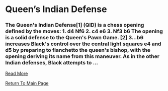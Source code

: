 # Queen’s Indian Defense

### The Queen's Indian Defense[1] (QID) is a chess opening defined by the moves: 1. d4 Nf6 2. c4 e6 3. Nf3 b6 The opening is a solid defense to the Queen's Pawn Game. [2] 3...b6 increases Black's control over the central light squares e4 and d5 by preparing to fianchetto the queen's bishop, with the opening deriving its name from this maneuver. As in the other Indian defenses, Black attempts to ...
[Read More](https://en.wikipedia.org/wiki/Queen's_Indian_Defense)

[Return To Main Page](index.md)